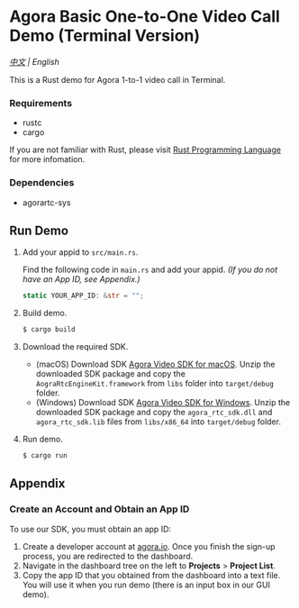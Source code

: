 # Agora Basic One-to-One Video Call Demo (Terminal Version)

*[中文](Readme.zh.md) | English*

This is a Rust demo for Agora 1-to-1 video call in Terminal.

### Requirements

- rustc
- cargo

If you are not familiar with Rust, please visit [Rust Programming Language](https://www.rust-lang.org/) for more infomation.

### Dependencies

- agorartc-sys

## Run Demo

1. Add your appid to `src/main.rs`.

   Find the following code in `main.rs` and add your appid. *(If you do not have an App ID, see Appendix.)*

   ```rust
   static YOUR_APP_ID: &str = "";
   ```

2. Build demo.

   ```bash
   $ cargo build
   ```

3. Download the required SDK.

   - (macOS) Download SDK [Agora Video SDK for macOS](https://download.agora.io/sdk/release/Agora_Native_SDK_for_Mac_v3_1_2_FULL.zip). Unzip the downloaded SDK package and copy the `AograRtcEngineKit.framework` from `libs` folder into `target/debug` folder.
   - (Windows) Download SDK [Agora Video SDK for Windows](https://download.agora.io/sdk/release/Agora_Native_SDK_for_Windows_v3_1_2_FULL.zip). Unzip the downloaded SDK package and copy the `agora_rtc_sdk.dll` and `agora_rtc_sdk.lib` files from `libs/x86_64` into `target/debug` folder.

4. Run demo.

   ```bash
   $ cargo run
   ```

## Appendix

### Create an Account and Obtain an App ID

To use our SDK, you must obtain an app ID: 

1. Create a developer account at [agora.io](https://dashboard.agora.io/signin/). Once you finish the sign-up process, you are redirected to the dashboard.
2. Navigate in the dashboard tree on the left to **Projects** > **Project List**.
3. Copy the app ID that you obtained from the dashboard into a text file. You will use it when you run demo (there is an input box in our GUI demo).